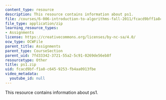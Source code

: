 ```yaml
---
content_type: resource
description: This resource contains information about ps1.
file: /courses/6-006-introduction-to-algorithms-fall-2011/fcacd9bff1a8c6459253fb4aa0913fbe_ps1.zip
file_type: application/zip
learning_resource_types:
- Assignments
license: https://creativecommons.org/licenses/by-nc-sa/4.0/
ocw_type: OCWFile
parent_title: Assignments
parent_type: CourseSection
parent_uid: 7fd33342-3721-55a2-5c91-0269de56eb8f
resourcetype: Other
title: ps1.zip
uid: fcacd9bf-f1a8-c645-9253-fb4aa0913fbe
video_metadata:
  youtube_id: null
---
```

This resource contains information about ps1.